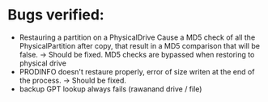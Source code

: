 # Bugs verified:

* Restauring a partition on a PhysicalDrive Cause a MD5 check of all the PhysicalPartition after copy, that result in a MD5 comparison that will be false.
  -> Should be fixed. MD5 checks are bypassed when restoring to physical drive
* PRODINFO doesn't restaure properly, error of size writen at the end of the process.
  -> Should be fixed.
* backup GPT lookup always fails (rawanand drive / file)
